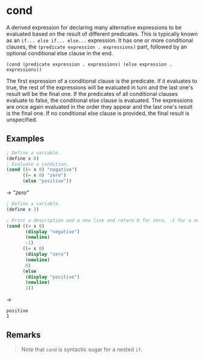 # cond
A derived expression for declaring many alternative expressions to be evaluated based on the result of different predicates.
This is typically known as an `if... else if... else...` expression.
It has one or more conditional clauses, the `(predicate expression . expressions)` part, followed by an optional conditional else clause in the end.
```
(cond (predicate expression . expressions) (else expression . expressions))
```

The first expression of a conditional clause is the predicate. If it evaluates to true, the rest of the expressions
will be evaluated in turn and the last one's result will be the final one. If the predicates of all conditional clauses evaluate to false, the
conditional else clause is evaluated. The expressions are once again evaluated in the order they appear and the last one's result is the final one.
If no conditional else clause is provided, the final result is unspecified.

## Examples
```scheme
; Define a variable.
(define x 0)
; Evaluate a condition.
(cond ((< x 0) "negative")
      ((= x 0) "zero")
      (else "positive"))
```
-> *"zero"*

```scheme
; Define a variable.
(define x 3)

; Print a description and a new line and return 0 for zero, -1 for a negative value and 1 for a positive one.
(cond ((< x 0) 
       (display "negative")
       (newline)
       -1)
      ((= x 0)
       (display "zero")
       (newline)
       0)
      (else 
       (display "positive")
       (newline)
       1))
```
->
```
positive
1
```

## Remarks
> Note that `cond` is syntactic sugar for a nested `if`.
